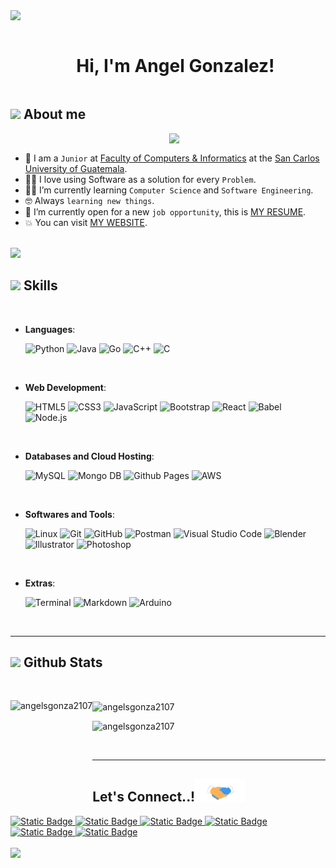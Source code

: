 <!--horizontal divider(gradiant)-->
<img src="https://user-images.githubusercontent.com/73097560/115834477-dbab4500-a447-11eb-908a-139a6edaec5c.gif">

<!--h1 without bottom border-->
<div id="user-content-toc">
  <ul align="center">
    <summary><h1 style="display: inline-block">Hi, I'm Angel Gonzalez!</h1></summary>
  </ul>
</div>

<!--- about me -->
## <picture><img src = "https://github.com/7oSkaaa/7oSkaaa/blob/main/Images/about_me.gif?raw=true" width = 50px></picture> About me
<picture> <img align="right" src="https://github.com/7oSkaaa/7oSkaaa/blob/main/Images/Right_Side.gif?raw=true" width = 250px></picture>
<br>
- :school: I am a `Junior` at [Faculty of Computers & Informatics](https://portal.ingenieria.usac.edu.gt/) at the [San Carlos University of Guatemala](https://www.usac.edu.gt/).
- :technologist: I love using Software as a solution for every `Problem`.
- :student: I’m currently learning `Computer Science` and `Software Engineering`.
- :nerd_face: Always `learning new things`.
- :thinking: I’m currently open for a new `job opportunity`, this is [MY RESUME](https://angelsgonza2107.github.io/CurriculumVitaeAG/).
- :boom: You can visit [MY WEBSITE](https://cutt.ly/Ahmed_Hossam_Website).
<br>

<!--horizontal divider(gradiant)-->
<img src="https://user-images.githubusercontent.com/73097560/115834477-dbab4500-a447-11eb-908a-139a6edaec5c.gif">

<!-- Connect with me -->
## <img src="https://media2.giphy.com/media/QssGEmpkyEOhBCb7e1/giphy.gif?cid=ecf05e47a0n3gi1bfqntqmob8g9aid1oyj2wr3ds3mg700bl&rid=giphy.gif" width ="25"><b> Skills</b>
<br>

<p align="center">

- **Languages**:

  ![Python](https://img.shields.io/badge/Python%20-%2314354C.svg?style=for-the-badge&logo=python&logoColor=white)
  ![Java](https://img.shields.io/badge/Java-%23C74342?style=for-the-badge&logo=coffeescript)
  ![Go](https://img.shields.io/badge/Go-%2300ADD8?style=for-the-badge&logo=go&logoColor=white)
  ![C++](https://img.shields.io/badge/C++%20-%2300599C.svg?style=for-the-badge&logo=c%2B%2B&logoColor=white)
  ![C](https://img.shields.io/badge/C%20-%232370ED.svg?style=for-the-badge&logo=c&logoColor=white)

<br>   
    
- **Web Development**:

  ![HTML5](https://img.shields.io/badge/HTML5%20-%23E34F26.svg?style=for-the-badge&logo=html5&logoColor=white)
  ![CSS3](https://img.shields.io/badge/CSS%20-%231572B6.svg?style=for-the-badge&logo=css3&logoColor=white)
  ![JavaScript](https://img.shields.io/badge/JavaScript%20-%23F7DF1E.svg?style=for-the-badge&logo=javascript&logoColor=black)
  ![Bootstrap](https://img.shields.io/badge/Bootstrap-%237952B3?style=for-the-badge&logo=bootstrap&logoColor=white&logoSize=auto)
  ![React](https://img.shields.io/badge/React-%2361DAFB?style=for-the-badge&logo=react&logoColor=black&logoSize=auto)
  ![Babel](https://img.shields.io/badge/Babel-%23F9DC3E?style=for-the-badge&logo=babel&logoColor=black&logoSize=auto)
  ![Node.js](https://img.shields.io/badge/Node.js-%235FA04E?style=for-the-badge&logo=node.js&logoColor=white)

<br>

- **Databases and Cloud Hosting**:

  ![MySQL](https://img.shields.io/badge/MySQL-%234479A1?style=for-the-badge&logo=mysql&logoColor=white&logoSize=auto)
  ![Mongo DB](https://img.shields.io/badge/Mongo%20DB-%2347A248?style=for-the-badge&logo=mongodb&logoColor=white)
  ![Github Pages](https://img.shields.io/badge/GitHub%20Pages-%23327FC7.svg?style=for-the-badge&logo=github&logoColor=white)
  ![AWS](https://img.shields.io/badge/AWS-%23232F3E?style=for-the-badge&logo=amazon%20web%20services&logoColor=white&logoSize=auto)

<br>

- **Softwares and Tools**:

  ![Linux](https://img.shields.io/badge/Linux-FCC624?style=for-the-badge&logo=linux&logoColor=black)
  ![Git](https://img.shields.io/badge/git-%23F05033.svg?style=for-the-badge&logo=git&logoColor=white)
  ![GitHub](https://img.shields.io/badge/github-%23121011.svg?style=for-the-badge&logo=github&logoColor=white)
  ![Postman](https://img.shields.io/badge/Postman-%23FF6C37?style=for-the-badge&logo=postman&logoColor=white&logoSize=auto)
  ![Visual Studio Code](https://img.shields.io/badge/Code-%2325B4F6?style=for-the-badge&logoColor=white&logoSize=auto&label=vs&labelColor=%230079BA&link=https%3A%2F%2Fnodejs.org%2Fen)
  ![Blender](https://img.shields.io/badge/Blender-%23E87D0D?style=for-the-badge&logo=blender&logoColor=white&logoSize=auto)
  ![Illustrator](https://img.shields.io/badge/Illustrator-%23FF9A00?style=for-the-badge&logo=adobe%20illustrator&logoColor=white&logoSize=auto)
  ![Photoshop](https://img.shields.io/badge/Photoshop-%2331A8FF?style=for-the-badge&logo=adobe%20photoshop&logoColor=white&logoSize=auto)

<br>

- **Extras**:

  ![Terminal](https://img.shields.io/badge/Terminal-%23054020?style=for-the-badge&logo=gnu-bash&logoColor=white)
  ![Markdown](https://img.shields.io/badge/markdown-%23000000.svg?style=for-the-badge&logo=markdown&logoColor=white)
  ![Arduino](https://img.shields.io/badge/Arduino-%2300878F?style=for-the-badge&logo=arduino)

</p>

<br>

-----

## <img src="https://media.giphy.com/media/iY8CRBdQXODJSCERIr/giphy.gif" width="35"><b> Github Stats </b>
<br>

<div>
<p><img align="left" src="https://github-readme-stats.vercel.app/api/top-langs?username=angelsgonza2107&show_icons=true&locale=en&layout=compact" alt="angelsgonza2107" height="150px"/></p>
<p><img align="center" src="https://github-readme-stats.vercel.app/api?username=angelsgonza2107&show_icons=true&locale=en" alt="angelsgonza2107" height="150px" /></p>
<p><img src="https://github-readme-streak-stats.herokuapp.com/?user=angelsgonza2107&" alt="angelsgonza2107" /></p>
</div>

<br>

-----

## <b> Let's Connect..!</b><img src="https://github.com/0xAbdulKhalid/0xAbdulKhalid/raw/main/assets/mdImages/handshake.gif" width ="80">

<a href="https://www.linkedin.com/in/angel-gonza21074/" target="_blank">
<img alt="Static Badge" src="https://img.shields.io/badge/Angel%20Gonz%C3%A1lez-%230A66C2?style=for-the-badge&logo=linkedin&link=www.linkedin.com%2Fin%2F%20angel-gonza21074">
</a>

<a href="https://x.com/GonVe_21" target="_blank">
<img alt="Static Badge" src="https://img.shields.io/badge/GonVe__21-%23000?style=for-the-badge&logo=x&logoColor=white&logoSize=auto&link=https%3A%2F%2Fx.com%2FGonVe_21">
</a>

<a href="mailto:angelprogonza2107@gmail.com" target="_blank">
<img alt="Static Badge" src="https://img.shields.io/badge/angelprogonza2107-%23EA4335?style=for-the-badge&logo=gmail&logoColor=white&link=www.linkedin.com%2Fin%2F%20angel-gonza21074">
</a>

<a href="https://discord.com/" target="_blank">
<img alt="Static Badge" src="https://img.shields.io/badge/angelgonzaav-%235865F2?style=for-the-badge&logo=discord&logoColor=white&link=www.linkedin.com%2Fin%2F%20angel-gonza21074">
</a>

<a href="https://leetcode.com/u/AngelGoVel/" target="_blank">
<img alt="Static Badge" src="https://img.shields.io/badge/AngelGoVel-%23FFA116?style=for-the-badge&logo=leetcode&logoColor=white&link=www.linkedin.com%2Fin%2F%20angel-gonza21074">
</a>

<a href="https://www.kaggle.com/angelgonza21" target="_blank">
<img alt="Static Badge" src="https://img.shields.io/badge/angelgonza21-%2320BEFF?style=for-the-badge&logo=kaggle&logoColor=white&logoSize=auto&link=www.linkedin.com%2Fin%2F%20angel-gonza21074">
</a>

<br>
<br>

<img src="https://user-images.githubusercontent.com/73097560/115834477-dbab4500-a447-11eb-908a-139a6edaec5c.gif">
